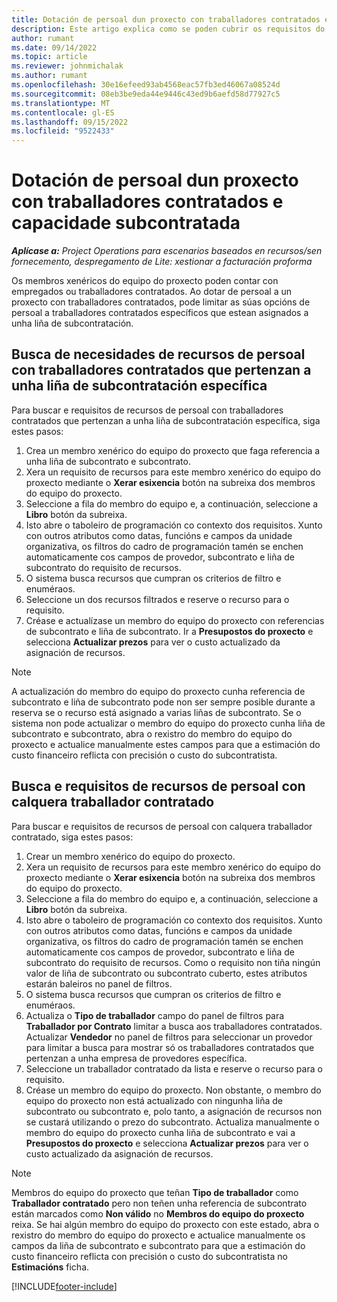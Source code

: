 ```yaml
---
title: Dotación de persoal dun proxecto con traballadores contratados e capacidade subcontratada
description: Este artigo explica como se poden cubrir os requisitos do proxecto utilizando traballadores por contrato ou capacidade subcontratada en Microsoft Dynamics 365 Project Operations.
author: rumant
ms.date: 09/14/2022
ms.topic: article
ms.reviewer: johnmichalak
ms.author: rumant
ms.openlocfilehash: 30e16efeed93ab4568eac57fb3ed46067a08524d
ms.sourcegitcommit: 08eb3be9eda44e9446c43ed9b6aefd58d77927c5
ms.translationtype: MT
ms.contentlocale: gl-ES
ms.lasthandoff: 09/15/2022
ms.locfileid: "9522433"
---
```

# <a name="staffing-a-project-with-contract-workers-and-subcontracted-capacity"></a>Dotación de persoal dun proxecto con traballadores contratados e capacidade subcontratada

_**Aplícase a:** Project Operations para escenarios baseados en recursos/sen fornecemento, despregamento de Lite: xestionar a facturación proforma_

Os membros xenéricos do equipo do proxecto poden contar con empregados ou traballadores contratados. Ao dotar de persoal a un proxecto con traballadores contratados, pode limitar as súas opcións de persoal a traballadores contratados específicos que estean asignados a unha liña de subcontratación. 

## <a name="search-for-staff-resource-requirements-with-contract-workers-that-belong-to-a-specific-subcontract-line"></a>Busca de necesidades de recursos de persoal con traballadores contratados que pertenzan a unha liña de subcontratación específica

Para buscar e requisitos de recursos de persoal con traballadores contratados que pertenzan a unha liña de subcontratación específica, siga estes pasos:

1. Crea un membro xenérico do equipo do proxecto que faga referencia a unha liña de subcontrato e subcontrato.
2. Xera un requisito de recursos para este membro xenérico do equipo do proxecto mediante o **Xerar esixencia** botón na subreixa dos membros do equipo do proxecto.
3. Seleccione a fila do membro do equipo e, a continuación, seleccione a **Libro** botón da subreixa. 
4. Isto abre o taboleiro de programación co contexto dos requisitos. Xunto con outros atributos como datas, funcións e campos da unidade organizativa, os filtros do cadro de programación tamén se enchen automaticamente cos campos de provedor, subcontrato e liña de subcontrato do requisito de recursos.
5. O sistema busca recursos que cumpran os criterios de filtro e enuméraos. 
6. Seleccione un dos recursos filtrados e reserve o recurso para o requisito. 
7. Créase e actualízase un membro do equipo do proxecto con referencias de subcontrato e liña de subcontrato. Ir a **Presupostos do proxecto** e selecciona **Actualizar prezos** para ver o custo actualizado da asignación de recursos. 

> [!NOTE]
> A actualización do membro do equipo do proxecto cunha referencia de subcontrato e liña de subcontrato pode non ser sempre posible durante a reserva se o recurso está asignado a varias liñas de subcontrato. Se o sistema non pode actualizar o membro do equipo do proxecto cunha liña de subcontrato e subcontrato, abra o rexistro do membro do equipo do proxecto e actualice manualmente estes campos para que a estimación do custo financeiro reflicta con precisión o custo do subcontratista.

## <a name="search-for-and-staff-resource-requirements-with-any-contract-worker"></a>Busca e requisitos de recursos de persoal con calquera traballador contratado

Para buscar e requisitos de recursos de persoal con calquera traballador contratado, siga estes pasos:

1. Crear un membro xenérico do equipo do proxecto.
2. Xera un requisito de recursos para este membro xenérico do equipo do proxecto mediante o **Xerar esixencia** botón na subreixa dos membros do equipo do proxecto.
3. Seleccione a fila do membro do equipo e, a continuación, seleccione a **Libro** botón da subreixa. 
4. Isto abre o taboleiro de programación co contexto dos requisitos. Xunto con outros atributos como datas, funcións e campos da unidade organizativa, os filtros do cadro de programación tamén se enchen automaticamente cos campos de provedor, subcontrato e liña de subcontrato do requisito de recursos. Como o requisito non tiña ningún valor de liña de subcontrato ou subcontrato cuberto, estes atributos estarán baleiros no panel de filtros.
5. O sistema busca recursos que cumpran os criterios de filtro e enuméraos.
6. Actualiza o **Tipo de traballador** campo do panel de filtros para **Traballador por Contrato** limitar a busca aos traballadores contratados. Actualizar **Vendedor** no panel de filtros para seleccionar un provedor para limitar a busca para mostrar só os traballadores contratados que pertenzan a unha empresa de provedores específica.
7. Seleccione un traballador contratado da lista e reserve o recurso para o requisito.
8. Créase un membro do equipo do proxecto. Non obstante, o membro do equipo do proxecto non está actualizado con ningunha liña de subcontrato ou subcontrato e, polo tanto, a asignación de recursos non se custará utilizando o prezo do subcontrato. Actualiza manualmente o membro do equipo do proxecto cunha liña de subcontrato e vai a **Presupostos do proxecto** e selecciona **Actualizar prezos** para ver o custo actualizado da asignación de recursos.

> [!NOTE]
> Membros do equipo do proxecto que teñan **Tipo de traballador** como **Traballador contratado** pero non teñen unha referencia de subcontrato están marcados como **Non válido** no **Membros do equipo do proxecto** reixa. Se hai algún membro do equipo do proxecto con este estado, abra o rexistro do membro do equipo do proxecto e actualice manualmente os campos da liña de subcontrato e subcontrato para que a estimación do custo financeiro reflicta con precisión o custo do subcontratista no **Estimacións** ficha. 


[!INCLUDE[footer-include](../../includes/footer-banner.md)]
